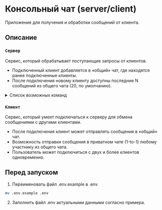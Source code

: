 # Консольный чат (server/client)

Приложение для получения и обработки сообщений от клиента.

## Описание

### `Сервер`

Сервис, который обрабатывает поступающие запросы от клиентов.

- Подключенный клиент добавляется в «общий» чат, где находятся ранее подключенные клиенты.
- После подключения новому клиенту доступны последние N cообщений из общего чата (20, по умолчанию).

<details>
<summary> Список возможных команд </summary>

1. Выйти из чата.

```
/q
```

2. Получить помощь по командам.

```
/h
```

3. Отправить сообщение определенному пользователю (приватное сообщение).

```
/p <пользователь> <сообщение>
```
</details>


### `Клиент`

Сервис, который умеет подключаться к серверу для обмена сообщениями с другими клиентами.

- После подключения клиент может отправлять сообщения в «общий» чат.
- Возможность отправки сообщения в приватном чате (1-to-1) любому участнику из общего чата.
- Пользователь может подключиться с двух и более клиентов одновременно.

## Перед запуском

1. Переименовать файл .env.example в .env
```bash
mv .env.example .env
```

2. Заполнить файл .env актуальными данными согласно примера.